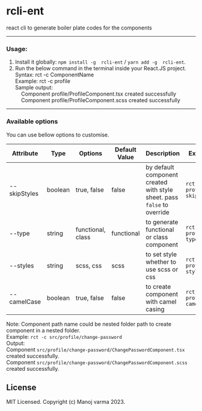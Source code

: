 # rcli-ent
 react cli to generate boiler plate codes for the components

------------------------

### Usage:

1. Install it globally: ```npm install -g  rcli-ent``` / ```yarn add -g  rcli-ent```.
2. Run the below command in the terminal inside your React.JS project. <br/>
    Syntax: rct -c ComponentName <br/>
    Example: rct -c profile <br/>
    Sample output: <br/>
      &nbsp;&nbsp;&nbsp; Component profile/ProfileComponent.tsx created successfully <br/>
      &nbsp;&nbsp;&nbsp; Component profile/ProfileComponent.scss created successfully <br/>

----

### Available options

You can use bellow options to customise.

| Attribute    | Type    | Options           | Default Value | Description                                                                                                   | Example                           |
|--------------|---------|-------------------|---------------|---------------------------------------------------------------------------------------------------------------|-----------------------------------|
| --skipStyles | boolean | true, false       | false         | by default component created with style sheet. pass `false` to override                                       | ```rct -c profile --skipStyles``` |
| --type       | string  | functional, class | functional    | to generate functional or class component                                                                     | ```rct -c profile --type=class``` |
| --styles     | string  | scss, css         | scss          | to set style whether to use scss or css                                                                       | ```rct -c profile --styles=css``` |
| --camelCase  | boolean | true, false       | false         | to create component with camel casing                                                                         | ```rct -c profile --camelCase```  |


Note: Component path name could be nested folder path to create component in a nested folder. <br/>
Example:  ```rct -c src/profile/change-password``` <br/>
Output: <br/>
Component `src/profile/change-password/ChangePasswordComponent.tsx` created successfully. <br/>
Component `src/profile/change-password/ChangePasswordComponent.scss` created successfully. <br/> 

## License

MIT Licensed. Copyright (c) Manoj varma 2023.
